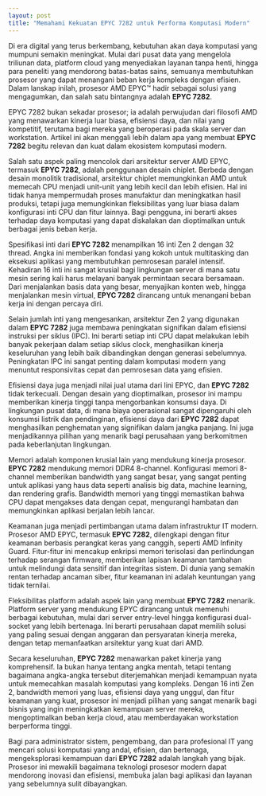 ```yaml
---
layout: post
title: "Memahami Kekuatan EPYC 7282 untuk Performa Komputasi Modern"
---
```


Di era digital yang terus berkembang, kebutuhan akan daya komputasi yang mumpuni semakin meningkat. Mulai dari pusat data yang mengelola triliunan data, platform cloud yang menyediakan layanan tanpa henti, hingga para peneliti yang mendorong batas-batas sains, semuanya membutuhkan prosesor yang dapat menangani beban kerja kompleks dengan efisien. Dalam lanskap inilah, prosesor AMD EPYC™ hadir sebagai solusi yang mengagumkan, dan salah satu bintangnya adalah **EPYC 7282**.

EPYC 7282 bukan sekadar prosesor; ia adalah perwujudan dari filosofi AMD yang menawarkan kinerja luar biasa, efisiensi daya, dan nilai yang kompetitif, terutama bagi mereka yang beroperasi pada skala server dan workstation. Artikel ini akan menggali lebih dalam apa yang membuat **EPYC 7282** begitu relevan dan kuat dalam ekosistem komputasi modern.

Salah satu aspek paling mencolok dari arsitektur server AMD EPYC, termasuk **EPYC 7282**, adalah penggunaan desain chiplet. Berbeda dengan desain monolitik tradisional, arsitektur chiplet memungkinkan AMD untuk memecah CPU menjadi unit-unit yang lebih kecil dan lebih efisien. Hal ini tidak hanya mempermudah proses manufaktur dan meningkatkan hasil produksi, tetapi juga memungkinkan fleksibilitas yang luar biasa dalam konfigurasi inti CPU dan fitur lainnya. Bagi pengguna, ini berarti akses terhadap daya komputasi yang dapat diskalakan dan dioptimalkan untuk berbagai jenis beban kerja.

Spesifikasi inti dari **EPYC 7282** menampilkan 16 inti Zen 2 dengan 32 thread. Angka ini memberikan fondasi yang kokoh untuk multitasking dan eksekusi aplikasi yang membutuhkan pemrosesan paralel intensif. Kehadiran 16 inti ini sangat krusial bagi lingkungan server di mana satu mesin sering kali harus melayani banyak permintaan secara bersamaan. Dari menjalankan basis data yang besar, menyajikan konten web, hingga menjalankan mesin virtual, **EPYC 7282** dirancang untuk menangani beban kerja ini dengan percaya diri.

Selain jumlah inti yang mengesankan, arsitektur Zen 2 yang digunakan dalam **EPYC 7282** juga membawa peningkatan signifikan dalam efisiensi instruksi per siklus (IPC). Ini berarti setiap inti CPU dapat melakukan lebih banyak pekerjaan dalam setiap siklus clock, menghasilkan kinerja keseluruhan yang lebih baik dibandingkan dengan generasi sebelumnya. Peningkatan IPC ini sangat penting dalam komputasi modern yang menuntut responsivitas cepat dan pemrosesan data yang efisien.

Efisiensi daya juga menjadi nilai jual utama dari lini EPYC, dan **EPYC 7282** tidak terkecuali. Dengan desain yang dioptimalkan, prosesor ini mampu memberikan kinerja tinggi tanpa mengorbankan konsumsi daya. Di lingkungan pusat data, di mana biaya operasional sangat dipengaruhi oleh konsumsi listrik dan pendinginan, efisiensi daya dari **EPYC 7282** dapat menghasilkan penghematan yang signifikan dalam jangka panjang. Ini juga menjadikannya pilihan yang menarik bagi perusahaan yang berkomitmen pada keberlanjutan lingkungan.

Memori adalah komponen krusial lain yang mendukung kinerja prosesor. **EPYC 7282** mendukung memori DDR4 8-channel. Konfigurasi memori 8-channel memberikan bandwidth yang sangat besar, yang sangat penting untuk aplikasi yang haus data seperti analisis big data, machine learning, dan rendering grafis. Bandwidth memori yang tinggi memastikan bahwa CPU dapat mengakses data dengan cepat, mengurangi hambatan dan memungkinkan aplikasi berjalan lebih lancar.

Keamanan juga menjadi pertimbangan utama dalam infrastruktur IT modern. Prosesor AMD EPYC, termasuk **EPYC 7282**, dilengkapi dengan fitur keamanan berbasis perangkat keras yang canggih, seperti AMD Infinity Guard. Fitur-fitur ini mencakup enkripsi memori terisolasi dan perlindungan terhadap serangan firmware, memberikan lapisan keamanan tambahan untuk melindungi data sensitif dan integritas sistem. Di dunia yang semakin rentan terhadap ancaman siber, fitur keamanan ini adalah keuntungan yang tidak ternilai.

Fleksibilitas platform adalah aspek lain yang membuat **EPYC 7282** menarik. Platform server yang mendukung EPYC dirancang untuk memenuhi berbagai kebutuhan, mulai dari server entry-level hingga konfigurasi dual-socket yang lebih bertenaga. Ini berarti perusahaan dapat memilih solusi yang paling sesuai dengan anggaran dan persyaratan kinerja mereka, dengan tetap memanfaatkan arsitektur yang kuat dari AMD.

Secara keseluruhan, **EPYC 7282** menawarkan paket kinerja yang komprehensif. Ia bukan hanya tentang angka mentah, tetapi tentang bagaimana angka-angka tersebut diterjemahkan menjadi kemampuan nyata untuk memecahkan masalah komputasi yang kompleks. Dengan 16 inti Zen 2, bandwidth memori yang luas, efisiensi daya yang unggul, dan fitur keamanan yang kuat, prosesor ini menjadi pilihan yang sangat menarik bagi bisnis yang ingin meningkatkan kemampuan server mereka, mengoptimalkan beban kerja cloud, atau memberdayakan workstation berperforma tinggi.

Bagi para administrator sistem, pengembang, dan para profesional IT yang mencari solusi komputasi yang andal, efisien, dan bertenaga, mengeksplorasi kemampuan dari **EPYC 7282** adalah langkah yang bijak. Prosesor ini mewakili bagaimana teknologi prosesor modern dapat mendorong inovasi dan efisiensi, membuka jalan bagi aplikasi dan layanan yang sebelumnya sulit dibayangkan.
